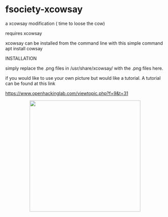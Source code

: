 # fsociety-xcowsay
a xcowsay modification ( time to loose the cow)


requires xcowsay

xcowsay can be installed from the command line with this simple command
apt install cowsay

INSTALLATION

simply replace the .png files in /usr/share/xcowsay/  with the .png files here.

if you would like to use your own picture but would like a tutorial.
A tutorial can be found at this link

https://www.openhackinglab.com/viewtopic.php?f=9&t=31

<p align="center"><img src="https://github.com/salvat1on/fsociety-xcowsay/blob/master/fsociety-Screenshot.png" width="350"/></p>

